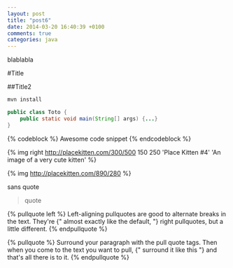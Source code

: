 ```yaml
---
layout: post
title: "post6"
date: 2014-03-20 16:40:39 +0100
comments: true
categories: java
---
```

blablabla

<!-- more -->

#Title

##Title2

```bash
mvn install
```

```java
public class Toto {
	public static void main(String[] args) {...}
}
```

{% codeblock %}
Awesome code snippet
{% endcodeblock %}

{% img right http://placekitten.com/300/500 150 250 'Place Kitten #4' 'An image of a very cute kitten' %}

{% img http://placekitten.com/890/280 %}

sans quote
>quote

{% pullquote left %}
Left-aligning pullquotes are good to alternate breaks in the text. They're
{" almost exactly like the default, "} right pullquotes, but a little different.
{% endpullquote %}

{% pullquote %}
Surround your paragraph with the pull quote tags. Then when you come to
the text you want to pull, {" surround it like this "} and that's all there is to it.
{% endpullquote %}
